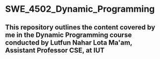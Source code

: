 # SWE_4502_Dynamic_Programming

## This repository outlines the content covered by me in the Dynamic Programming course conducted by Lutfun Nahar Lota Ma'am, Assistant Professor CSE, at IUT
